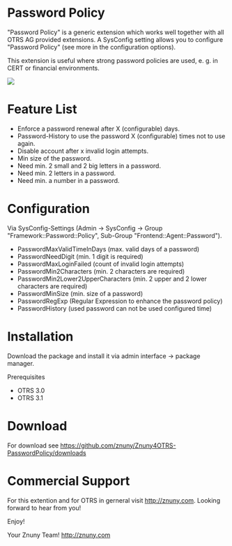 Password Policy
===============
"Password Policy" is a generic extension which works well together with all OTRS AG provided extensions. A SysConfig setting allows you to configure "Password Policy" (see more in the configuration options).

This extension is useful where strong password policies are used, e. g. in CERT or financial environments.

<img src="Znuny4OTRS-PasswordPolicy/raw/master/screenshots/passwordpolicy.png" />

Feature List
============
* Enforce a password renewal after X (configurable) days.
* Password-History to use the password X (configurable) times not to use again.
* Disable account after x invalid login attempts.
* Min size of the password.
* Need min. 2 small and 2 big letters in a password.
* Need min. 2 letters in a password.
* Need min. a number in a password.

Configuration
=============
Via SysConfig-Settings (Admin -> SysConfig -> Group "Framework::Password::Policy", Sub-Group "Frontend::Agent::Password").

* PasswordMaxValidTimeInDays (max. valid days of a password)
* PasswordNeedDigit (min. 1 digit is required)
* PasswordMaxLoginFailed (count of invalid login attempts)
* PasswordMin2Characters (min. 2 characters are required)
* PasswordMin2Lower2UpperCharacters (min. 2 upper and 2 lower characters are required)
* PasswordMinSize (min. size of a password)
* PasswordRegExp (Regular Expression to enhance the password policy)
* PasswordHistory (used password can not be used configured time)

Installation
============
Download the package and install it via admin interface -> package manager.

Prerequisites
* OTRS 3.0
* OTRS 3.1

Download
========
For download see https://github.com/znuny/Znuny4OTRS-PasswordPolicy/downloads

Commercial Support
==================
For this extention and for OTRS in gerneral visit http://znuny.com. Looking forward to hear from you!

Enjoy!

 Your Znuny Team!
 http://znuny.com

